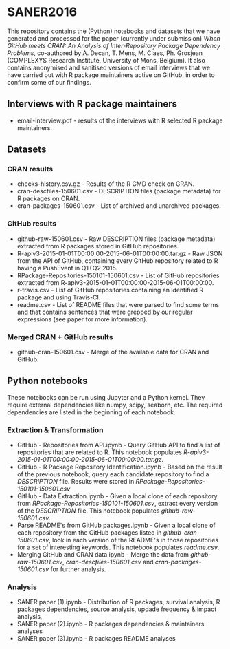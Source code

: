 # SANER2016

This repository contains the (Python) notebooks and datasets that we have generated and processed for the paper (currently under submission) *When GitHub meets CRAN: An Analysis of Inter-Repository Package Dependency Problems*, co-authored by A. Decan, T. Mens, M. Claes, Ph. Grosjean (COMPLEXYS Research Institute, University of Mons, Belgium).
It also contains anonymised and sanitised versions of email interviews that we have carried out with R package maintainers active on GitHub, in order to confirm some of our findings.

## Interviews with R package maintainers
 - email-interview.pdf - results of the interviews with R selected R package maintainers.

## Datasets

### CRAN results 
 - checks-history.csv.gz - Results of the R CMD check on CRAN.
 - cran-descfiles-150601.csv - DESCRIPTION files (package metadata) for R packages on CRAN.
 - cran-packages-150601.csv - List of archived and unarchived packages.
 
### GitHub results
 - github-raw-150601.csv - Raw DESCRIPTION files (package metadata) extracted from R packages stored in GitHub repositories.
 - R-apiv3-2015-01-01T00:00:00-2015-06-01T00:00:00.tar.gz - Raw JSON from the API of GitHub, containing every GitHub repository related to R having a PushEvent in Q1+Q2 2015.
 - RPackage-Repositories-150101-150601.csv - List of GitHub repositories extracted from R-apiv3-2015-01-01T00:00:00-2015-06-01T00:00:00.
 - r-travis.csv - List of GitHub repositories containing an identified R package and using Travis-CI.
 - readme.csv - List of README files that were parsed to find some terms and that contains sentences that were grepped by our regular expressions (see paper for more information).

### Merged CRAN + GitHub results
 - github-cran-150601.csv - Merge of the available data for CRAN and GitHub.


## Python notebooks

These notebooks can be run using Jupyter and a Python kernel. 
They require external dependencies like numpy, scipy, seaborn, etc. 
The required dependencies are listed in the beginning of each notebook.


### Extraction & Transformation

 - GitHub - Repositories from API.ipynb - Query GitHub API to find a list of repositories that are related to R. This notebook populates *R-apiv3-2015-01-01T00:00:00-2015-06-01T00:00:00.tar.gz*.
 - GitHub - R Package Repository Identification.ipynb - Based on the result of the previous notebook, query each candidate repository to find a *DESCRIPTION* file. Results were stored in *RPackage-Repositories-150101-150601.csv*
 - GitHub - Data Extraction.ipynb - Given a local clone of each repository from *RPackage-Repositories-150101-150601.csv*, extract every version of the *DESCRIPTION* file. This notebook populates *github-raw-150601.csv*.
 - Parse README's from GitHub packages.ipynb - Given a local clone of each repository from the GitHub packages listed in *github-cran-150601.csv*, look in each version of the README's in those repositories for a set of interesting keywords. This notebook populates *readme.csv*.
 - Merging GitHub and CRAN data.ipynb - Merge the data from *github-raw-150601.csv*, *cran-descfiles-150601.csv* and *cran-packages-150601.csv* for further analysis.


### Analysis
 
 - SANER paper (1).ipynb - Distribution of R packages, survival analysis, R packages dependencies, source analysis, updade frequency & impact analysis, 
 - SANER paper (2).ipynb - R packages dependencies & maintainers analyses
 - SANER paper (3).ipynb - R packages README analyses
